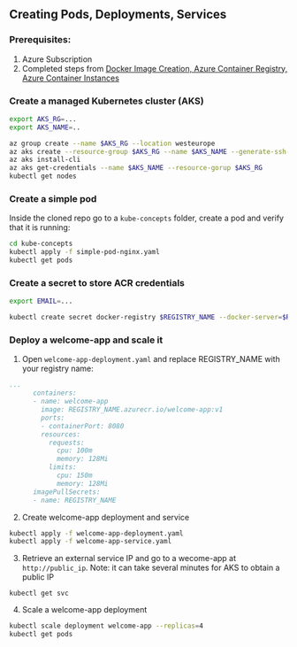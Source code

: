 ## Creating Pods, Deployments, Services

### Prerequisites:

1. Azure Subscription
2. Completed steps from [Docker Image Creation, Azure Container Registry, Azure Container Instances](https://github.com/akamenev/aks-workshop/blob/master/docker-images-acr-aci.md)

### Create a managed Kubernetes cluster (AKS)

```bash
export AKS_RG=...
export AKS_NAME=..

az group create --name $AKS_RG --location westeurope
az aks create --resource-group $AKS_RG --name $AKS_NAME --generate-ssh-keys
az aks install-cli
az aks get-credentials --name $AKS_NAME --resource-gorup $AKS_RG
kubectl get nodes
```

### Create a simple pod
Inside the cloned repo go to a `kube-concepts` folder, create a pod and verify that it is running:

```bash
cd kube-concepts
kubectl apply -f simple-pod-nginx.yaml
kubectl get pods
```

### Create a secret to store ACR credentials

```bash
export EMAIL=...

kubectl create secret docker-registry $REGISTRY_NAME --docker-server=$REGISTRY_NAME.azurecr.io --docker-username=$REGISTRY_NAME --docker-password=$PASSWORD --docker-email=$EMAIL
```

### Deploy a welcome-app and scale it
1. Open `welcome-app-deployment.yaml` and replace REGISTRY_NAME with your registry name:
```yaml
...
      containers:
      - name: welcome-app
        image: REGISTRY_NAME.azurecr.io/welcome-app:v1
        ports:
        - containerPort: 8080
        resources:
          requests:
            cpu: 100m
            memory: 128Mi
          limits:
            cpu: 150m
            memory: 128Mi
      imagePullSecrets:
      - name: REGISTRY_NAME
```
2. Create welcome-app deployment and service
```bash
kubectl apply -f welcome-app-deployment.yaml
kubectl apply -f welcome-app-service.yaml
```
3. Retrieve an external service IP and go to a wecome-app at `http://public_ip`. Note: it can take several minutes for AKS to obtain a public IP
```
kubectl get svc
```

4. Scale a welcome-app deployment
```bash
kubectl scale deployment welcome-app --replicas=4
kubectl get pods
```